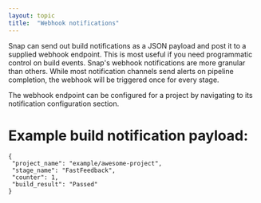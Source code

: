 ```yaml
---
layout: topic
title:  "Webhook notifications"
---
```


Snap can send out build notifications as a JSON payload and post it to a supplied webhook endpoint. This is most useful if you need
programmatic control on build events. Snap's webhook notifications are more granular than others. While most notification channels
send alerts on pipeline completion, the webhook will be triggered once for every stage.

The webhook endpoint can be configured for a project by navigating to its notification configuration section.

# Example build notification payload:

```
{
 "project_name": "example/awesome-project",
 "stage_name": "FastFeedback",
 "counter": 1,
 "build_result": "Passed"
}
```
